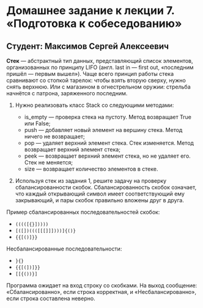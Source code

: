 # Домашнее задание к лекции 7. «Подготовка к собеседованию»

## Студент: Максимов Сергей Алексеевич

**Стек** — абстрактный тип данных, представляющий список элементов, организованных по принципу LIFO (англ. last in — first out, «последним пришёл — первым вышел»). Чаще всего принцип работы стека сравнивают со стопкой тарелок: чтобы взять вторую сверху, нужно снять верхнюю. Или с магазином в огнестрельном оружии: стрельба начнётся с патрона, заряженного последним.

1. Нужно реализовать класс Stack со следующими методами:
    * is_empty — проверка стека на пустоту. Метод возвращает True или False;
    * push — добавляет новый элемент на вершину стека. Метод ничего не возвращает;
    * pop — удаляет верхний элемент стека. Стек изменяется. Метод возвращает верхний элемент стека;
    * peek — возвращает верхний элемент стека, но не удаляет его. Стек не меняется;
    * size — возвращает количество элементов в стеке.

2. Используя стек из задания 1, решите задачу на проверку сбалансированности скобок. Сбалансированность скобок означает, что каждый открывающий символ имеет соответствующий ему закрывающий, и пары скобок правильно вложены друг в друга.

Пример сбалансированных последовательностей скобок:

* ```(((([{}]))))```
* ```[([])((([[[]]])))]{()}```
* ```{{[()]}}```

Несбалансированные последовательности:

* ```}{}```
* ```{{[(])]}}```
* ```[[{())}]```

Программа ожидает на вход строку со скобками. На выход сообщение: «Сбалансированно», если строка корректная, и «Несбалансированно», если строка составлена неверно.